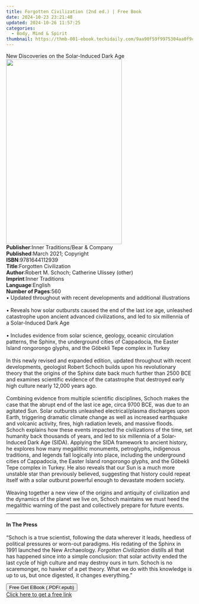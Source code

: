 ```yaml
---
title: Forgotten Civilization (2nd ed.) | Free Book
date: 2024-10-23 23:21:48
updated: 2024-10-26 11:57:25
categories:
  - Body, Mind & Spirit
thumbnail: https://thmb-001-ebook.techidaily.com/9aa90f59f9975304aa0f9c7b79c309ac03542bb4a3608aaf6e3f4b1ac7c87e05.jpg
---
```

<main id="book-container">
  <div class="flex flex-col">
    <div class="book-brief flex-1 py-6 px-4 sm:p-6 md:py-10 md:px-8">
      <!-- brief-->
      <div class="book-brief-main">
        New Discoveries on the Solar-Induced Dark Age
      </div>
    </div>
    <div
      class="book-meta-info flex-1 grid gap-4 col-start-1 col-end-3 row-start-1 sm:mb-6 sm:grid-cols-4 lg:gap-6 lg:col-start-2 lg:row-end-6 lg:row-span-6 lg:mb-0"
    >
      <div
        class="book-meta-info-left place-content-center mt-4 p-4 text-sm leading-6 col-start-2 col-span-2 dark:text-slate-400"
      >
        <img
          class="w-full h-500 object-cover rounded-lg sm:h-255 sm:col-span-2 lg:col-span-full"
          src="https://img-001-ebook.techidaily.com/07a0a04b99e23833e86eabfa8d97b50f34c8d74c03684e9e94c10d821ddefe8c.jpg"
          alt=""
          width="312"
          height="500"
        />
      </div>
      <div
        class="book-meta-info-right mt-2 col-start-1 row-start-2 col-span-3 self-center"
      >
        <!-- meta data  -->
        <div class="flex flex-col px-4 md:px-8">
          <div class="flex-1">
            <strong>Publisher</strong>:<span class="px-2"
              >Inner Traditions/Bear &amp; Company</span
            >
          </div>
          <div class="flex-1">
            <strong>Published</strong>:<span class="px-2"
              >March 2021; Copyright</span
            >
          </div>
          <div class="flex-1">
            <strong>ISBN</strong>:<span class="px-2">9781644112939</span>
          </div>
          <div class="flex-1">
            <strong>Title</strong>:<span class="px-2"
              >Forgotten Civilization</span
            >
          </div>
          <div class="flex-1">
            <strong>Author</strong>:<span class="px-2"
              >Robert M. Schoch; Catherine Ulissey (other)</span
            >
          </div>
          <div class="flex-1">
            <strong>Imprint</strong>:<span class="px-2">Inner Traditions</span>
          </div>
          <div class="flex-1">
            <strong>Language</strong>:<span class="px-2">English</span>
          </div>
          <div class="flex-1">
            <strong>Number of Pages</strong>:<span class="px-2">560</span>
          </div>
        </div>
      </div>
    </div>
    <div class="book-description flex-1 py-6 px-4 sm:p-6 md:py-10 md:px-8">
      <div class="book-description-main">
        <div accordion-content="" id="description">
          • Updated throughout with recent developments and additional
          illustrations <br /><br />• Reveals how solar outbursts caused the end
          of the last ice age, unleashed catastrophe upon ancient advanced
          civilizations, and led to six millennia of a Solar-Induced Dark Age
          <br /><br />• Includes evidence from solar science, geology, oceanic
          circulation patterns, the Sphinx, the underground cities of
          Cappadocia, the Easter Island rongorongo glyphs, and the Göbekli Tepe
          complex in Turkey <br /><br />In this newly revised and expanded
          edition, updated throughout with recent developments, geologist Robert
          Schoch builds upon his revolutionary theory that the origins of the
          Sphinx date back much further than 2500 BCE and examines scientific
          evidence of the catastrophe that destroyed early high culture nearly
          12,000 years ago. <br /><br />Combining evidence from multiple
          scientific disciplines, Schoch makes the case that the abrupt end of
          the last ice age, circa 9700 BCE, was due to an agitated Sun. Solar
          outbursts unleashed electrical/plasma discharges upon Earth,
          triggering dramatic climate change as well as increased earthquake and
          volcanic activity, fires, high radiation levels, and massive floods.
          Schoch explains how these events impacted the civilizations of the
          time, set humanity back thousands of years, and led to six millennia
          of a Solar-Induced Dark Age (SIDA). Applying the SIDA framework to
          ancient history, he explores how many megalithic monuments,
          petroglyphs, indigenous traditions, and legends fall logically into
          place, including the underground cities of Cappadocia, the Easter
          Island rongorongo glyphs, and the Göbekli Tepe complex in Turkey. He
          also reveals that our Sun is a much more unstable star than previously
          believed, suggesting that history could repeat itself with a solar
          outburst powerful enough to devastate modern society.
          <br /><br />Weaving together a new view of the origins and antiquity
          of civilization and the dynamics of the planet we live on, Schoch
          maintains we must heed the megalithic warning of the past and
          collectively prepare for future events.
        </div>
        <div class="accordion-fader"></div>
      </div>
    </div>
    <div class="book-excerpts flex-1 py-6 px-4 sm:p-6 md:py-10 md:px-8">
      <!-- excerpts-->
      <div class="book-excerpts-main">
        <hr />
        <h4 class="placeholder placeholder-heading">
          <span>In The Press</span>
        </h4>
        <p>
          “Schoch is a true scientist, following the data wherever it leads,
          heedless of political pressures or worn-out paradigms. His redating of
          the Sphinx in 1991 launched the New Archaeology.
          <i>Forgotten Civilization</i> distills all that has happened since
          into a simple conclusion: that solar activity ended the last cycle of
          high culture and may destroy ours in turn. Schoch is no scaremonger,
          no hawker of a pet theory. What we do with this knowledge is up to us,
          but once digested, it changes everything.”
        </p>
      </div>
    </div>
    <div
      class="book-about-author flex-1 py-6 px-4 sm:p-6 md:py-10 md:px-8"
    ></div>
    <div class="book-free-get flex-1 py-6 px-4 sm:p-6 md:py-10 md:px-8">
      <button
        id="btn-free-get"
        class="bg-blue-500 hover:bg-blue-700 text-white font-bold py-2 px-4 rounded"
      >
        Free Get EBook (.PDF/.epub)
      </button>
      <div id="countdown-display" class="px-2 text-lg mt-2"></div>
      <a
        id="free-link"
        class="hidden bg-blue-500 hover:bg-blue-700 text-white font-bold py-2 px-4 rounded"
        href="https://www.ebooks.com/en-us/book/210133190/forgotten-civilization/robert-m-schoch/"
        target="_blank"
        >Click here to get a free link</a
      >
    </div>
    <script>
      let countdownTime = 0;
      let countdownInterval = null;
      document
        .getElementById('btn-free-get')
        .addEventListener('click', startCountdown);
      function startCountdown() {
        countdownTime = new Date().getTime() + 60000 * 3;
        countdownInterval = setInterval(updateCountdown, 1000);
        document.getElementById('btn-free-get').disabled = true;
        document
          .getElementById('btn-free-get')
          .classList.add('bg-gray-500', 'cursor-not-allowed');
      }
      function updateCountdown() {
        let currentTime = new Date().getTime();
        let timeLeft = countdownTime - currentTime;
        let secondsLeft = Math.floor(timeLeft / 1000);
        document.getElementById('countdown-display').innerHTML =
          `Remaining time: ${secondsLeft} seconds.`;
        if (secondsLeft <= 0) {
          clearInterval(countdownInterval);
          document.getElementById('btn-free-get').classList.add('hidden');
          document.getElementById('free-link').classList.remove('hidden');
          document.getElementById('countdown-display').innerHTML = '';
        }
      }
    </script>
  </div>
</main>
